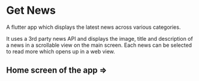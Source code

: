 # Get News

A flutter app which displays the latest news across various categories.

It uses a 3rd party news API and displays the image, title and description of a news in a scrollable view on the main screen. Each news can be selected to read more which opens up in a web view.

## Home screen of the app =>

